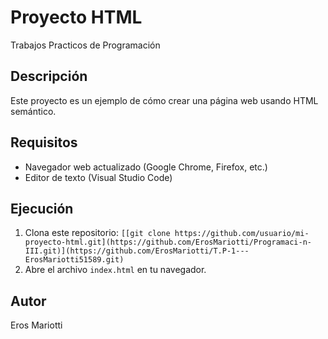 # Proyecto HTML 
Trabajos Practicos de Programación

## Descripción
Este proyecto es un ejemplo de cómo crear una página web usando HTML semántico.

## Requisitos
- Navegador web actualizado (Google Chrome, Firefox, etc.)
- Editor de texto (Visual Studio Code)

## Ejecución
1. Clona este repositorio: `[[git clone https://github.com/usuario/mi-proyecto-html.git](https://github.com/ErosMariotti/Programaci-n-III.git)](https://github.com/ErosMariotti/T.P-1---ErosMariotti51589.git)`
2. Abre el archivo `index.html` en tu navegador.

## Autor
Eros Mariotti
